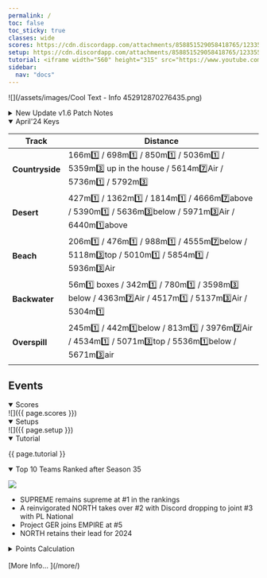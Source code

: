```yaml
---
permalink: /
toc: false
toc_sticky: true
classes: wide
scores: https://cdn.discordapp.com/attachments/858851529058418765/1233559517657169930/IMG_5015.png?ex=662d8953&is=662c37d3&hm=b2c95680dce4a126321574456b221540e3dc026359498b35c299931135fe4e53&
setup: https://cdn.discordapp.com/attachments/858851529058418765/1233559543653470288/image0.jpg?ex=662d8959&is=662c37d9&hm=ef689bd37f7e11a92c6db3bd03689a0ce165190c65dc84df525d227f8295056d&
tutorial: <iframe width="560" height="315" src="https://www.youtube.com/embed/VWBRn8Z-jDI?si=Gcp8-Jd3o_o8ge5l&amp;start=208" title="YouTube video player" frameborder="0" allow="accelerometer; autoplay; clipboard-write; encrypted-media; gyroscope; picture-in-picture; web-share" referrerpolicy="strict-origin-when-cross-origin" allowfullscreen></iframe>
sidebar:
  nav: "docs"
---
```

![](/assets/images/Cool Text - Info 452912870276435.png)  

<!--
![](https://cdn.discordapp.com/attachments/806343355264401478/848994894865104896/cooltext385495335534000.png)  

<details  markdown="block">
  <summary>
    Table of contents
  </summary>
  {: .text-delta }
1. TOC
{:toc} 
</details> -->  

<details  markdown="block" >
  <summary> 
   New Update v1.6 Patch Notes
  </summary>  
	
![](https://fingersoft.com/app/uploads/2024/03/hcr2-rollout-mar2024.jpg)  

- New Vehicle: Hover Bike
- New Feature: League Tasks
	- Progress along the Trophy Road for extra rewards specific to your driver rank that will help prepare you for future challenges and Teams Mode races!
- Garage Editor Improvements: You can now stack objects and view other people’s garage setups!
- Track Editor Improvements: There is now an expert mode toggle, which enables advanced tools, such as a flattening brush or camera zoom trigger controls
- Mega Chest: A new way to earn precious resources
- New Cups: Parkway Driving, Lift Off Land
- Scooter Wings Tune Part balance tweaks
- Various bug fixes

</details>  

<details  markdown="block" open>
  <summary> 
   April'24 Keys
  </summary>  

Track | Distance 
-- | --  
**Countryside** | 166m1️⃣ / 698m1️⃣ / 850m1️⃣ / 5036m1️⃣ / 5359m3️⃣ up in the house / 5614m7️⃣Air / 5736m1️⃣ / 5792m3️⃣  
**Desert** | 427m1️⃣ / 1362m1️⃣ / 1814m1️⃣ / 4666m7️⃣above / 5390m1️⃣ / 5636m3️⃣below / 5971m3️⃣Air / 6440m1️⃣above  
**Beach** | 206m1️⃣ / 476m1️⃣ / 988m1️⃣ / 4555m7️⃣below / 5118m3️⃣top / 5010m1️⃣ / 5854m1️⃣ / 5936m3️⃣Air  
**Backwater** | 56m1️⃣ boxes / 342m1️⃣ / 780m1️⃣ / 3598m3️⃣ below / 4363m7️⃣Air / 4517m1️⃣ / 5137m3️⃣Air / 5304m1️⃣  
**Overspill** | 245m1️⃣ / 442m1️⃣below / 813m1️⃣ / 3976m7️⃣Air / 4534m1️⃣ / 5071m3️⃣top / 5536m1️⃣below / 5671m3️⃣air


</details>  

## Events  

<details  markdown="block" open>
  <summary> 
   Scores
  </summary>
![]({{ page.scores }})  
</details>  


<details  markdown="block" open>
  <summary> 
   Setups
  </summary>
![]({{ page.setup }})  

</details>

<details  markdown="block" open>
  <summary> 
   Tutorial
  </summary>

{{ page.tutorial }}
&nbsp;
</details>


<details  markdown="block" open>
  <summary> 
   Top 10 Teams Ranked after Season 35
  </summary>

![](https://cdn.discordapp.com/attachments/858336498159714324/1224930956650086470/IMG_4680.png?ex=661f48da&is=660cd3da&hm=be34c73a3a9718dca9c2a9a61ac7c776b4904b47207b2743ef3d7539050631fb&)

- SUPREME remains supreme at #1 in the rankings
- A reinvigorated NORTH takes over #2 with Discord dropping to joint #3 with PL National
- Project GER joins EMPIRE at #5
- NORTH retains their lead for 2024  
  
<details markdown="block" >  
  <summary>  
      Points Calculation  
  </summary>  
  
{% capture notice-3 %}	
One season of ~15 matches is just not enough to determine the best HCR2 team.  So I came up with a simple method that takes into account placings from previous seasons.  This should provide a more stable and accurate ranking.  Teams do change over time, so I felt that placings in previous seasons should be less relevant as time passes by.
- ## **Most recent season**: 1st=12 points, 2nd=11 points, 3rd=10 points, … 12th = 1 point
- **Previous season**: 1st=11 points, 2nd=10 points, 3rd=9points, … 11th = 1 point
- **Two seasons ago**: 1st=10 points, 2nd=9 points, 3rd=8points, … 10th = 1 point
I.e. reducing by 1 point the value of each placement for every previous season.  Accordingly, seasons played more than a year ago will not count.
	
In table format: Points awarded according to final placement in previous seasons, where 0 was the final ranks in the last full season,  -1 is one season before, etc. 
```
Season ┃  1  2  3  4  5  6  7  8  9 10 11 12
━━━━━━━╋━━━━━━━━━━━━━━━━━━━━━━━━━━━━━━━━━━━━━
   0   ┃ 12 11 10  9  8  7  6  5  4  3  2  1
  -1   ┃ 11 10  9  8  7  6  5  4  3  2  1
  -2   ┃ 10  9  8  7  6  5  4  3  2  1
  -3   ┃  9  8  7  6  5  4  3  2  1
  -4   ┃  8  7  6  5  4  3  2  1
  -5   ┃  7  6  5  4  3  2  1
  -6   ┃  6  5  4  3  2  1
  -7   ┃  5  4  3  2  1
  -8   ┃  4  3  2  1
  -9   ┃  3  2  1
  -10  ┃  2  1
  -11  ┃  1
```
{% endcapture %}

<div class="notice">{{ notice-3 | markdownify }}</div>

 </details>  
&nbsp;  
</details> 
[More Info… ](/more/)
